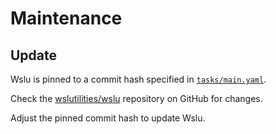 # Maintenance

## Update

Wslu is pinned to a commit hash specified in [`tasks/main.yaml`](tasks/main.yaml).

Check the [wslutilities/wslu][wslu] repository on GitHub for changes.

Adjust the pinned commit hash to update Wslu.

[wslu]: https://github.com/wslutilities/wslu
